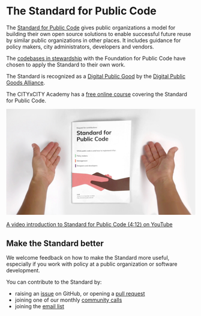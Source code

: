 # The Standard for Public Code

The [Standard for Public Code](https://standard.publiccode.net/) gives public organizations a model for building their own open source solutions to enable successful future reuse by similar public organizations in other places.
It includes guidance for policy makers, city administrators, developers and vendors.

The [codebases in stewardship](/codebases) with the Foundation for Public Code have chosen to apply the Standard to their own work.

The Standard is recognized as a [Digital Public Good](https://digitalpublicgoods.net/registry/standard-for-public-code.html) by the [Digital Public Goods Alliance](https://digitalpublicgoods.net).

The CITYxCITY Academy has a [free online course](https://citybycity.academy/course/standards-for-smart-cities) covering the Standard for Public Code.

[![Thumbnail for the video on the Standard for Public Code: a printed version lying on a table between two hands](/photos/standard/thestandard_posterframe_v02.jpg)](https://www.youtube.com/watch?v=QWt6vB-cipE)

[A video introduction to Standard for Public Code (4:12) on YouTube](https://www.youtube.com/watch?v=QWt6vB-cipE)

## Make the Standard better

We welcome feedback on how to make the Standard more useful, especially if you work with policy at a public organization or software development.

You can contribute to the Standard by:

- raising an [issue](https://github.com/publiccodenet/standard/issues) on GitHub, or opening a [pull request](https://github.com/publiccodenet/standard/blob/develop/CONTRIBUTING.md)
- joining one of our monthly [community calls](https://about.publiccode.net/activities/community-calls/)
- joining the [email list](https://lists.publiccode.net/mailman/postorius/lists/standard.lists.publiccode.net/)
